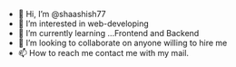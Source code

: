 - 👋 Hi, I’m @shaashish77
- 👀 I’m interested in web-developing
- 🌱 I’m currently learning ...Frontend and Backend
- 💞️ I’m looking to collaborate on anyone willing to hire me
- 📫 How to reach me contact me with my mail.

<!---
shaashish77/shaashish77 is a ✨ special ✨ repository because its `README.md` (this file) appears on your GitHub profile.
You can click the Preview link to take a look at your changes.
--->
